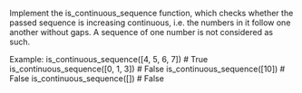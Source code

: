 Implement the is_continuous_sequence function, which checks whether the passed sequence is increasing continuous, i.e. the numbers in it follow one another without gaps. A sequence of one number is not considered as such.

Example:
is_continuous_sequence([4, 5, 6, 7])      # True
is_continuous_sequence([0, 1, 3])         # False
is_continuous_sequence([10])             # False
is_continuous_sequence([])               # False

